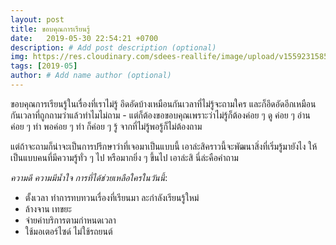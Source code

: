 ```yaml
---
layout: post
title: ขอบคุณการเรียนรู้
date:   2019-05-30 22:54:21 +0700
description: # Add post description (optional)
img: https://res.cloudinary.com/sdees-reallife/image/upload/v1559231585/1559217526876.jpg # Add image post (optional)
tags: [2019-05]
author: # Add name author (optional)
---
```


ขอบคุณการเรียนรู้ในเรื่องที่เราไม่รู้ อึดอัดบ้างเหมือนกันเวลาที่ไม่รู้จะถามใคร และก็อึดอัดอีกเหมือนกันเวลาที่ถูกถามว่าแล้วทำไมไม่ถาม - แต่ก็ต้องขอขอบคุณเพราะว่าไม่รู้ก็ต้องค่อย ๆ ดู ค่อย ๆ อ่าน ค่อย ๆ ทำ พอค่อย ๆ ทำ ก็ค่อย ๆ รู้ จากที่ไม่รู้พอรู้ก็ไม่ต้องถาม

แต่ถ้าจะถามก็น่าจะเป็นการปรึกษาว่าที่เจอมาเป็นแบบนี้ เอาล่ะสิคราวนี้จะพัฒนาสิ่งที่เริ่มรู้มายังไง ให้เป็นแบบคนที่มีความรู้ทั่ว ๆ ไป หรือมากยิ่ง ๆ ขึ้นไป เอาล่ะสิ นี่ล่ะคือคำถาม <i class="fa fa-child" style="color:plum"></i>

*ความดี ความมีน้ำใจ การที่ได้ช่วยเหลือใครในวันนี้*:
- ตั้งเวลา ทำการทบทวนเรื่องที่เรียนมา ละกำลังเรียนรู้ใหม่
- ล้างจาน เทขยะ
- จ่ายค่าบริการตามกำหนดเวลา
- ใช้มอเตอร์ไซด์ ไม่ใช้รถยนต์
